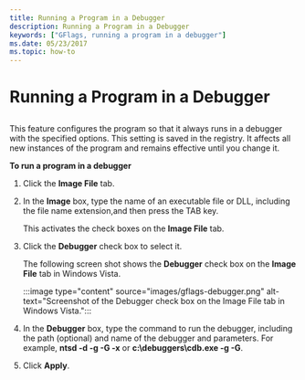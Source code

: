 ```yaml
---
title: Running a Program in a Debugger
description: Running a Program in a Debugger
keywords: ["GFlags, running a program in a debugger"]
ms.date: 05/23/2017
ms.topic: how-to
---
```


# Running a Program in a Debugger


## <span id="ddk_running_a_program_in_a_debugger_dtools"></span><span id="DDK_RUNNING_A_PROGRAM_IN_A_DEBUGGER_DTOOLS"></span>


This feature configures the program so that it always runs in a debugger with the specified options. This setting is saved in the registry. It affects all new instances of the program and remains effective until you change it.

**To run a program in a debugger**

1.  Click the **Image File** tab.

2.  In the **Image** box, type the name of an executable file or DLL, including the file name extension,and then press the TAB key.

    This activates the check boxes on the **Image File** tab.

3.  Click the **Debugger** check box to select it.

    The following screen shot shows the **Debugger** check box on the **Image File** tab in Windows Vista.

    :::image type="content" source="images/gflags-debugger.png" alt-text="Screenshot of the Debugger check box on the Image File tab in Windows Vista.":::

4.  In the **Debugger** box, type the command to run the debugger, including the path (optional) and name of the debugger and parameters. For example, **ntsd -d -g -G -x** or **c:\\debuggers\\cdb.exe -g -G**.

5.  Click **Apply**.

 

 
